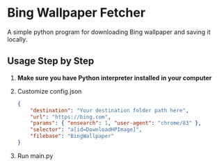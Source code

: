 # Bing Wallpaper Fetcher

A simple python program for downloading Bing wallpaper and saving it locally.

## Usage Step by Step

1. **Make sure you have Python interpreter installed in your computer**

1. Customize config.json
    ```json
    {
        "destination": "Your destination folder path here",
        "url": "https://bing.com",
        "params": { "ensearch": 1, "user-agent": "chrome/83" },
        "selector": "a[id=DownloadHPImage]",
        "filebase": "BingWallpaper"
    }
    ```

2. Run main.py
